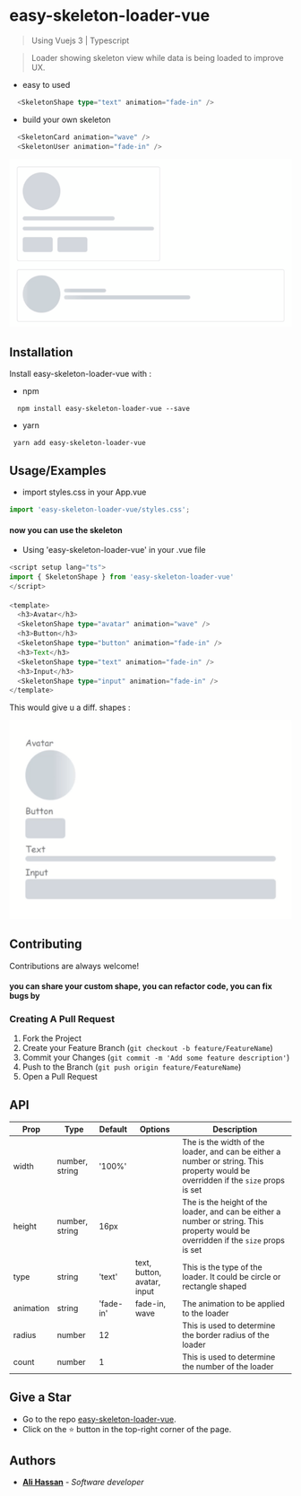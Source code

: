 
# easy-skeleton-loader-vue

> Using Vuejs 3 | Typescript

> Loader showing skeleton view while data is being loaded to improve UX.

- easy to used

```ts
  <SkeletonShape type="text" animation="fade-in" />
```

- build your own skeleton

```ts
  <SkeletonCard animation="wave" />
  <SkeletonUser animation="fade-in" />
```

![Alt text](example-cards.gif "Card examples")

## Installation

Install easy-skeleton-loader-vue with : 
- npm

```
  npm install easy-skeleton-loader-vue --save
```
- yarn

```
 yarn add easy-skeleton-loader-vue
```

## Usage/Examples

- import styles.css in your App.vue

```ts
import 'easy-skeleton-loader-vue/styles.css';
```

#### now you can use the skeleton 

- Using 'easy-skeleton-loader-vue' in your .vue file

```ts
<script setup lang="ts">
import { SkeletonShape } from 'easy-skeleton-loader-vue'
</script>

<template>
  <h3>Avatar</h3>
  <SkeletonShape type="avatar" animation="wave" />
  <h3>Button</h3>
  <SkeletonShape type="button" animation="fade-in" />
  <h3>Text</h3>
  <SkeletonShape type="text" animation="fade-in" />
  <h3>Input</h3>
  <SkeletonShape type="input" animation="fade-in" />
</template>
```

This would give u a diff. shapes :

![Alt text](example-inputs.gif "Input examples")

## Contributing

Contributions are always welcome!

#### you can share your custom shape, you can refactor code, you can fix bugs by

### Creating A Pull Request

1. Fork the Project
2. Create your Feature Branch (`git checkout -b feature/FeatureName`)
3. Commit your Changes (`git commit -m 'Add some feature description'`)
4. Push to the Branch (`git push origin feature/FeatureName`)
5. Open a Pull Request

## API

|Prop|Type|Default|Options|Description|
|---|---|---|---|---|
|width|number, string|'100%'||The is the width of the loader, and can be either a number or string. This property would be overridden if the `size` props is set|
|height|number, string|16px||The is the height of the loader, and can be either a number or string. This property would be overridden if the `size` props is set|
|type|string|'text'|text, button, avatar, input|This is the type of the loader. It could be circle or rectangle shaped|
|animation|string|'fade-in'|fade-in, wave|The animation to be applied to the loader|
|radius|number|12||This is used to determine the border radius of the loader|
|count|number|1||This is used to determine the number of the loader|


## Give a Star 

- Go to the repo [easy-skeleton-loader-vue](https://github.com/alihdev/easy-skeleton-loader-vue). 
- Click on the :star: button in the top-right corner of the page.


## Authors

- [**Ali Hassan**](https://github.com/alihdev) - *Software developer*

